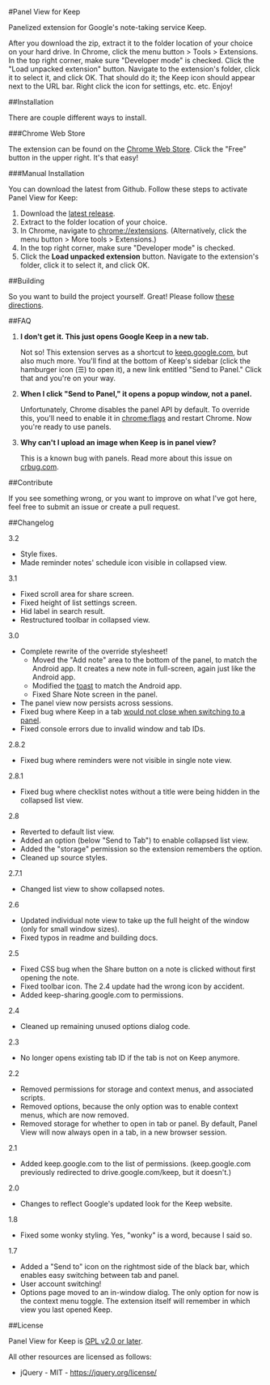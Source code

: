 #Panel View for Keep

Panelized extension for Google's note-taking service Keep.

After you download the zip, extract it to the folder location of your choice on your hard drive.
In Chrome, click the menu button > Tools > Extensions. In the top right corner, make sure "Developer mode" is checked. Click the "Load unpacked extension" button. Navigate to the extension's folder, click it to select it, and click OK.
That should do it; the Keep icon should appear next to the URL bar. Right click the icon for settings, etc. etc.
Enjoy!

##Installation

There are couple different ways to install.

###Chrome Web Store

The extension can be found on the [Chrome Web Store](https://chrome.google.com/webstore/detail/panel-view-for-keep/jccocffecajimkdjgfpjhlpiimcnadhb). Click the "Free" button in the upper right. It's that easy!

###Manual Installation

You can download the latest from Github. Follow these steps to activate Panel View for Keep:

1. Download the [latest release](https://github.com/peiche/PanelViewKeep/releases).
2. Extract to the folder location of your choice.
3. In Chrome, navigate to [chrome://extensions](chrome://extensions). (Alternatively, click the menu button > More tools > Extensions.)
4. In the top right corner, make sure "Developer mode" is checked.
5. Click the **Load unpacked extension** button. Navigate to the extension's folder, click it to select it, and click OK.

##Building

So you want to build the project yourself. Great! Please follow [these directions](building.md).

##FAQ

1. **I don't get it. This just opens Google Keep in a new tab.**

   Not so! This extension serves as a shortcut to [keep.google.com](http://keep.google.com), but also much more. You'll find at the bottom of Keep's sidebar (click the hamburger icon (☰) to open it), a new link entitled "Send to Panel." Click that and you're on your way.

2. **When I click "Send to Panel," it opens a popup window, not a panel.**

   Unfortunately, Chrome disables the panel API by default. To override this, you'll need to enable it in [chrome:flags](chrome://flags/#enable-panels) and restart Chrome. Now you're ready to use panels.

3. **Why can't I upload an image when Keep is in panel view?**

   This is a known bug with panels. Read more about this issue on [crbug.com](https://code.google.com/p/chromium/issues/detail?id=463367&q=panel%20upload&colspec=ID%20Pri%20M%20Stars%20ReleaseBlock%20Cr%20Status%20Owner%20Summary%20OS%20Modified).

##Contribute

If you see something wrong, or you want to improve on what I've got here, feel free to submit an issue or create a pull request.

##Changelog

3.2
- Style fixes.
- Made reminder notes' schedule icon visible in collapsed view.

3.1
- Fixed scroll area for share screen.
- Fixed height of list settings screen.
- Hid label in search result.
- Restructured toolbar in collapsed view.

3.0
- Complete rewrite of the override stylesheet!
  - Moved the "Add note" area to the bottom of the panel, to match the Android app. It creates a new note in full-screen, again just like the Android app.
  - Modified the [toast](https://www.google.com/design/spec/components/snackbars-toasts.html) to match the Android app.
  - Fixed Share Note screen in the panel.
- The panel view now persists across sessions.
- Fixed bug where Keep in a tab [would not close when switching to a panel](http://eichefam.net/2015/08/24/on-tab-detachment-and-reattachment/).
- Fixed console errors due to invalid window and tab IDs.

2.8.2
- Fixed bug where reminders were not visible in single note view.

2.8.1
- Fixed bug where checklist notes without a title were being hidden in the collapsed list view.

2.8
- Reverted to default list view.
- Added an option (below "Send to Tab") to enable collapsed list view.
- Added the "storage" permission so the extension remembers the option.
- Cleaned up source styles.

2.7.1
- Changed list view to show collapsed notes.

2.6
- Updated individual note view to take up the full height of the window (only for small window sizes).
- Fixed typos in readme and building docs.

2.5
- Fixed CSS bug when the Share button on a note is clicked without first opening the note.
- Fixed toolbar icon. The 2.4 update had the wrong icon by accident.
- Added keep-sharing.google.com to permissions.

2.4
- Cleaned up remaining unused options dialog code.

2.3
- No longer opens existing tab ID if the tab is not on Keep anymore.

2.2
- Removed permissions for storage and context menus, and associated scripts.
- Removed options, because the only option was to enable context menus, which are now removed.
- Removed storage for whether to open in tab or panel. By default, Panel View will now always open in a tab, in a new browser session.

2.1
- Added keep.google.com to the list of permissions. (keep.google.com previously redirected to drive.google.com/keep, but it doesn't.)

2.0
- Changes to reflect Google's updated look for the Keep website.

1.8
- Fixed some wonky styling. Yes, "wonky" is a word, because I said so.

1.7
- Added a "Send to" icon on the rightmost side of the black bar, which enables easy switching between tab and panel.
- User account switching!
- Options page moved to an in-window dialog. The only option for now is the context menu toggle. The extension itself will remember in which view you last opened Keep.

##License

Panel View for Keep is [GPL v2.0 or later](LICENSE.txt).

All other resources are licensed as follows:

* jQuery - MIT - https://jquery.org/license/
